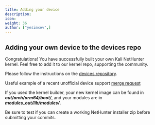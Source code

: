 ```yaml
---
title: Adding your device
description:
icon:
weight: 36
author: ["yesimxev",]
---
```


## Adding your own device to the devices repo

Congratulations! You have successfully built your own Kali NetHunter kernel.
Feel free to add it to our kernel repo, supporting the community.

Please follow the instructions on the [devices repository](https://gitlab.com/kalilinux/nethunter/build-scripts/kali-nethunter-devices).

Useful example of a recent unofficial device support [merge request](https://gitlab.com/kalilinux/nethunter/build-scripts/kali-nethunter-devices/-/merge_requests/293)

If you used the kernel builder, your new kernel image can be found in ***out/arch/arm64/boot/***, and your modules are in ***modules_out/lib/modules/***.

Be sure to test if you can create a working NetHunter installer zip before submitting your commits. 
